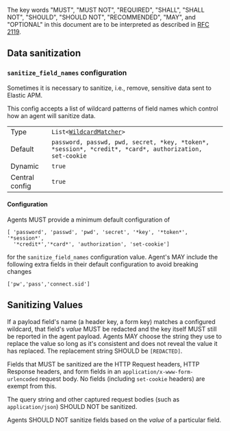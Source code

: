 The key words "MUST", "MUST NOT", "REQUIRED", "SHALL", "SHALL NOT", "SHOULD",
"SHOULD NOT", "RECOMMENDED",  "MAY", and "OPTIONAL" in this document are to
be interpreted as described in
[RFC 2119](https://www.ietf.org/rfc/rfc2119.txt).

## Data sanitization

### `sanitize_field_names` configuration

Sometimes it is necessary to sanitize, i.e., remove,
sensitive data sent to Elastic APM.

This config accepts a list of wildcard patterns of field names which control
how an agent will sanitize data.

|                |   |
|----------------|---|
| Type           | `List<`[`WildcardMatcher`](../../tests/agents/json-specs/wildcard_matcher_tests.json)`>` |
| Default        | `password, passwd, pwd, secret, *key, *token*, *session*, *credit*, *card*, authorization, set-cookie` |
| Dynamic        | `true` |
| Central config | `true` |

#### Configuration

Agents MUST provide a minimum default configuration of

    [ 'password', 'passwd', 'pwd', 'secret', '*key', '*token*', '*session*',
      '*credit*','*card*', 'authorization', 'set-cookie']

for the `sanitize_field_names` configuration value.  Agent's MAY include the
following extra fields in their default configuration to avoid breaking changes

    ['pw','pass','connect.sid']

## Sanitizing Values

If a payload field's name (a header key, a form key) matches a configured
wildcard, that field's _value_ MUST be redacted and the key itself
MUST still be reported in the agent payload. Agents MAY choose the string
they use to replace the value so long as it's consistent and does not reveal
the value it has replaced. The replacement string SHOULD be `[REDACTED]`.

Fields that MUST be sanitized are the HTTP Request headers, HTTP Response
headers, and form fields in an `application/x-www-form-urlencoded` request
body.  No fields (including `set-cookie` headers) are exempt from this.

The query string and other captured request bodies (such as `application/json`)
SHOULD NOT be sanitized.

Agents SHOULD NOT sanitize fields based on the _value_ of a particular field.
